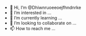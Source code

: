 - 👋 Hi, I’m @Dhiwnruoeeoejfhndnrke
- 👀 I’m interested in ...
- 🌱 I’m currently learning ...
- 💞️ I’m looking to collaborate on ...
- 📫 How to reach me ...

<!---
Dhiwnruoeeoejfhndnrke/Dhiwnruoeeoejfhndnrke is a ✨ special ✨ repository because its `README.md` (this file) appears on your GitHub profile.
You can click the Preview link to take a look at your changes.
--->
